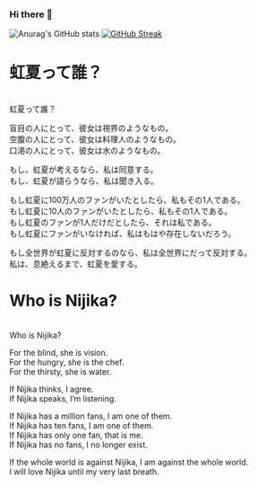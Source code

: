 ### Hi there 👋
![Anurag's GitHub stats](https://github-readme-stats.vercel.app/api?username=Start-P&count_private=true)
[![GitHub Streak](https://streak-stats.demolab.com/?user=Start-P)](https://git.io/streak-stats)


# 虹夏って誰？
<br>
虹夏って誰？<br>

盲目の人にとって、彼女は視界のようなもの。<br>
空腹の人にとって、彼女は料理人のようなもの。<br>
口渇の人にとって、彼女は水のようなもの。<br>

もし、虹夏が考えるなら、私は同意する。<br>
もし、虹夏が語らうなら、私は聞き入る。<br>

もし虹夏に100万人のファンがいたとしたら、私もその1人である。<br>
もし虹夏に10人のファンがいたとしたら、私もその1人である。<br>
もし虹夏のファンが1人だけだとしたら、それは私である。<br>
もし虹夏にファンがいなければ、私はもはや存在しないだろう。<br>

もし全世界が虹夏に反対するのなら、私は全世界にだって反対する。<br>
私は、息絶えるまで、虹夏を愛する。<br>

# Who is Nijika?
<br>
Who is Nijika?<br>

For the blind, she is vision.<br>
For the hungry, she is the chef.<br>
For the thirsty, she is water.<br>

If Nijika thinks, I agree.<br>
If Nijika speaks, I’m listening.<br>

If Nijika has a million fans, I am one of them.<br>
If Nijika has ten fans, I am one of them.<br>
If Nijika has only one fan, that is me.<br>
If Nijika has no fans, I no longer exist.<br>

If the whole world is against Nijika, I am against the whole world.<br>
I will love Nijika until my very last breath.<br>
